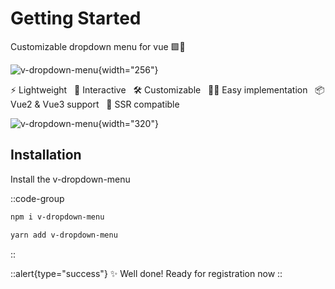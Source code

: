 # Getting Started

Customizable dropdown menu for vue 🟩🔽

![v-dropdown-menu](https://raw.githubusercontent.com/RadKod/v-dropdown-menu/master/meta/logo.png){width="256"}
<p>
⚡️ Lightweight &nbsp;
🎨 Interactive &nbsp;
🛠️ Customizable &nbsp;
👶🏻 Easy implementation &nbsp;
📦 Vue2 & Vue3 support &nbsp;
💉 SSR compatible &nbsp;
</p>

![v-dropdown-menu](https://raw.githubusercontent.com/RadKod/v-dropdown-menu/master/meta/preview.jpg){width="320"}

## Installation

Install the v-dropdown-menu

::code-group

  ```bash [npm]
  npm i v-dropdown-menu
  ```

  ```bash [yarn]
  yarn add v-dropdown-menu
  ```

::

::alert{type="success"}
✨ Well done! Ready for registration now
::
